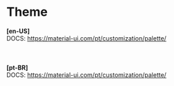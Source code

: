 # Theme

**[en-US]**  
DOCS: https://material-ui.com/pt/customization/palette/    
\
\
\
**[pt-BR]**  
DOCS: https://material-ui.com/pt/customization/palette/  
